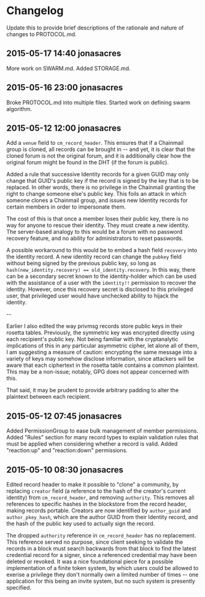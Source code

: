 # Changelog

Update this to provide brief descriptions of the rationale and nature of changes to PROTOCOL.md.

## 2015-05-17 14:40 jonasacres
More work on SWARM.md. Added STORAGE.md.

## 2015-05-16 23:00 jonasacres
Broke PROTOCOL.md into multiple files. Started work on defining swarm algorithm.

## 2015-05-12 12:00 jonasacres
Add a `venue` field to `cm_record_header`. This ensures that if a Chainmail group is cloned, all records can be brought in -- and yet, it is clear that the cloned forum is not the original forum, and it is additionally clear how the original forum might be found in the DHT (if the forum is public).

Added a rule that successive Identity records for a given GUID may only change that GUID's public key if the record is signed by the key that is to be replaced. In other words, there is no privilege in the Chainmail granting the right to change someone else's public key. This foils an attack in which someone clones a Chainmail group, and issues new Identity records for certain members in order to impersonate them.

The cost of this is that once a member loses their public key, there is no way for anyone to rescue their identity. They must create a new identity. The server-based analogy to this would be a forum with no password recovery feature, and no ability for administrators to reset passwords.

A possible workaround to this would be to embed a hash field `recovery` into the identity record. A new identity record can change the `pubkey` field without being signed by the previous public key, so long as `hash(new_identity.recovery) == old_identity.recovery`. In this way, there can be a secondary secret known to the identity-holder which can be used with the assistance of a user with the `identity!!` permission to recover the identity. However, once this recovery secret is disclosed to this privileged user, that privileged user would have unchecked ability to hijack the identity.

--

Earlier I also edited the way privmsg records store public keys in their rosetta tables. Previously, the symmetric key was encrypted directly using each recipient's public key. Not being familiar with the cryptanalytic implications of this in any particular asymmetric cipher, let alone all of them, I am suggesting a measure of caution: encrypting the same message into a variety of keys may somehow disclose information, since attackers will be aware that each ciphertext in the rosetta table contains a common plaintext. This may be a non-issue; notably, GPG does not appear concerned with this.

That said, it may be prudent to provide arbitrary padding to alter the plaintext between each recipient.

## 2015-05-12 07:45 jonasacres
Added PermissionGroup to ease bulk management of member permissions. Added "Rules" section for many record types to explain validation rules that must be applied when considering whether a record is valid. Added "reaction:up" and "reaction:down" permissions.

## 2015-05-10 08:30 jonasacres
Edited record header to make it possible to "clone" a community, by replacing `creator` field (a reference to the hash of the creator's current identity) from `cm_record_header`, and removing `authority`. This removes all references to specific hashes in the blockstore from the record header, making records portable. Creators are now identified by `author_guid` and `author_pkey_hash`, which are the author GUID from their Identity record, and the hash of the public key used to actually sign the record.

The dropped `authority` reference in `cm_record_header` has no replacement. This reference served no purpose, since client seeking to validate the records in a block must search backwards from that block to find the latest credential record for a signer, since a referenced credential may have been deleted or revoked. It was a nice foundational piece for a possible implementation of a finite token system, by which users could be allowed to exerise a privilege they don't normally own a limited number of times -- one application for this being an invite system, but no such system is presently specified.

